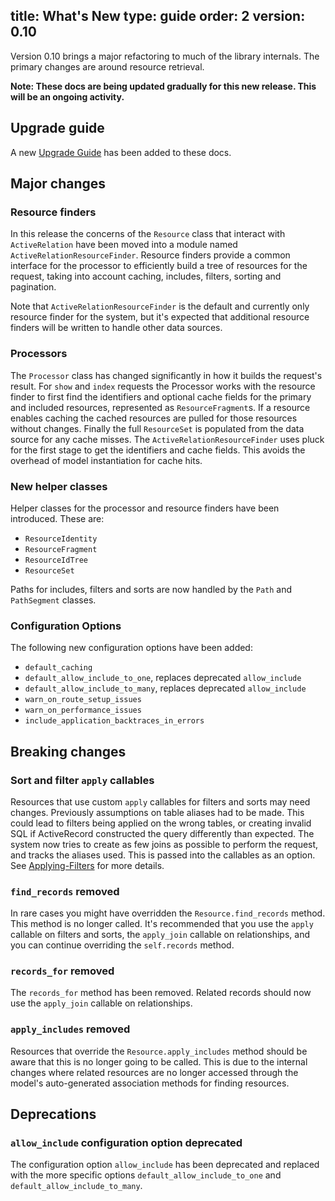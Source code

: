 title: What's New
type: guide
order: 2
version: 0.10
---

Version 0.10 brings a major refactoring to much of the library internals. The
primary changes are around resource retrieval.

**Note: These docs are being updated gradually for this new release. This will
be an ongoing activity.**

## Upgrade guide

A new [Upgrade Guide](upgrade_guide.html) has been added to these docs.

## Major changes

### Resource finders

In this release the concerns of the `Resource` class that interact with
`ActiveRelation` have been moved into a module named
`ActiveRelationResourceFinder`. Resource finders provide a common interface for
the processor to efficiently build a tree of resources for the request, taking
into account caching, includes, filters, sorting and pagination.

Note that `ActiveRelationResourceFinder` is the default and currently only
resource finder for the system, but it's expected that additional resource
finders will be written to handle other data sources.

### Processors

The `Processor` class has changed significantly in how it builds the request's
result. For `show` and `index` requests the Processor works with the resource
finder to first find the identifiers and optional cache fields for the primary
and included resources, represented as `ResourceFragment`s. If a resource
enables caching the cached resources are pulled for those resources without
changes. Finally the full `ResourceSet` is populated from the data source for any
cache misses. The `ActiveRelationResourceFinder` uses pluck for the first stage
to get the identifiers and cache fields. This avoids the overhead of model
instantiation for cache hits.

### New helper classes

Helper classes for the processor and resource finders have been introduced.
These are:

* `ResourceIdentity`
* `ResourceFragment`
* `ResourceIdTree`
* `ResourceSet`

Paths for includes, filters and sorts are now handled by the `Path` and
`PathSegment` classes.

### Configuration Options

The following new configuration options have been added:

* `default_caching`
* `default_allow_include_to_one`, replaces deprecated `allow_include`
* `default_allow_include_to_many`, replaces deprecated `allow_include`
* `warn_on_route_setup_issues`
* `warn_on_performance_issues`
* `include_application_backtraces_in_errors`

## Breaking changes

### Sort and filter `apply` callables

Resources that use custom `apply` callables for filters and sorts may need
changes. Previously assumptions on table aliases had to be made. This could lead
to filters being applied on the wrong tables, or creating invalid SQL if
ActiveRecord constructed the query differently than expected. The system now
tries to create as few joins as possible to perform the request, and tracks the
aliases used. This is passed into the callables as an option. See
[Applying-Filters](resources.html#Applying-Filters) for more details.

### `find_records` removed

In rare cases you might have overridden the `Resource.find_records` method. This
method is no longer called. It's recommended that you use the `apply` callable
on filters and sorts, the `apply_join` callable on relationships, and you can
continue overriding the `self.records` method.

### `records_for` removed

The `records_for` method has been removed. Related records should now use the
`apply_join` callable on relationships.

### `apply_includes` removed

Resources that override the `Resource.apply_includes` method should be aware
that this is no longer going to be called. This is due to the internal changes
where related resources are no longer accessed through the model's
auto-generated association methods for finding resources.

## Deprecations

### `allow_include` configuration option deprecated

The configuration option `allow_include` has been deprecated and replaced with
the more specific options `default_allow_include_to_one` and
`default_allow_include_to_many`.
